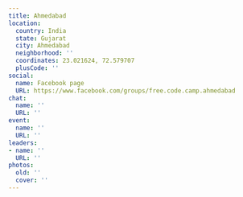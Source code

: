 ```yaml
---
title: Ahmedabad
location:
  country: India
  state: Gujarat
  city: Ahmedabad
  neighborhood: ''
  coordinates: 23.021624, 72.579707
  plusCode: ''
social:
  name: Facebook page
  URL: https://www.facebook.com/groups/free.code.camp.ahmedabad
chat:
  name: ''
  URL: ''
event:
  name: ''
  URL: ''
leaders:
- name: ''
  URL: ''
photos:
  old: ''
  cover: ''
---
```

